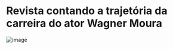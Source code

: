 # Revista contando a trajetória da carreira do ator Wagner Moura
![image](https://github.com/user-attachments/assets/af91f44b-9c17-49f2-beba-5e438f6ff527)
